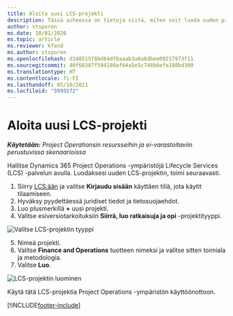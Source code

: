 ```yaml
---
title: Aloita uusi LCS-projekti
description: Tässä aiheessa on tietoja siitä, miten voit luoda uuden projektin LCS:ssä Project Operations -ympäristöä varten.
author: stsporen
ms.date: 10/01/2020
ms.topic: article
ms.reviewer: kfend
ms.author: stsporen
ms.openlocfilehash: d348515f8bd64df8aaab3a8a6dbee09237973f11
ms.sourcegitcommit: 40f68387f594180af64a5e5c748b6efa188bd300
ms.translationtype: HT
ms.contentlocale: fi-FI
ms.lasthandoff: 05/10/2021
ms.locfileid: "5995572"
---
```

# <a name="start-a-new-lcs-project"></a>Aloita uusi LCS-projekti

_**Käytetään:** Project Operationsin resursseihin ja ei-varastoitaviin perustuvissa skenaarioissa_

Hallitse Dynamics 365 Project Operations -ympäristöjä Lifecycle Services (LCS) -palvelun avulla. Luodaksesi uuden LCS-projektin, toimi seuraavasti.

1. Siirry [LCS:ään](https://lcs.dynamics.com/Logon/Index) ja valitse **Kirjaudu sisään** käyttäen tiliä, jota käytit tilaamiseen.
2. Hyväksy pyydettäessä juridiset tiedot ja tietosuojaehdot.
3. Luo plusmerkillä **+** uusi projekti.
4. Valitse esiversiotarkoituksiin **Siirrä, luo ratkaisuja ja opi** -projektityyppi.

  ![Valitse LCS-projektin tyyppi](./media/create-lcs-1.png)

5. Nimeä projekti. 
6. Valitse **Finance and Operations** tuotteen nimeksi ja valitse sitten toimiala ja metodologia. 
7. Valitse **Luo**.

![LCS-projektin luominen](./media/create-lcs-2.png)

Käytä tätä LCS-projektia Project Operations -ympäristön käyttöönottoon.



[!INCLUDE[footer-include](../includes/footer-banner.md)]